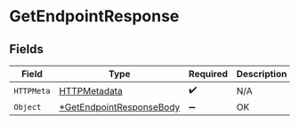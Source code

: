# GetEndpointResponse


## Fields

| Field                                                    | Type                                                     | Required                                                 | Description                                              |
| -------------------------------------------------------- | -------------------------------------------------------- | -------------------------------------------------------- | -------------------------------------------------------- |
| `HTTPMeta`                                               | [HTTPMetadata](./httpmetadata.md)                        | :heavy_check_mark:                                       | N/A                                                      |
| `Object`                                                 | [*GetEndpointResponseBody](./getendpointresponsebody.md) | :heavy_minus_sign:                                       | OK                                                       |